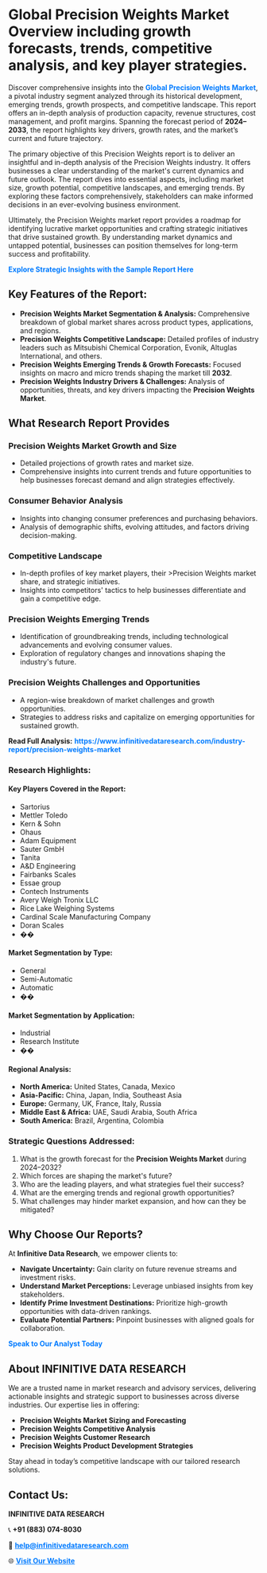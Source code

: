 <h1>Global Precision Weights Market Overview including growth forecasts, trends, competitive analysis, and key player strategies.</h1>
<p>
Discover comprehensive insights into the 
<a href="https://www.infinitivedataresearch.com/industry-report/precision-weights-market" rel="dofollow" style="color: #007BFF; text-decoration: none;"><strong>Global Precision Weights Market</strong></a>, a pivotal industry segment analyzed through its historical development, emerging trends, growth prospects, and competitive landscape. This report offers an in-depth analysis of production capacity, revenue structures, cost management, and profit margins. Spanning the forecast period of <strong>2024–2033</strong>, the report highlights key drivers, growth rates, and the market’s current and future trajectory.
</p>
<p>
The primary objective of this Precision Weights report is to deliver an insightful and in-depth analysis of the Precision Weights industry. It offers businesses a clear understanding of the market's current dynamics and future outlook. The report dives into essential aspects, including market size, growth potential, competitive landscapes, and emerging trends. By exploring these factors comprehensively, stakeholders can make informed decisions in an ever-evolving business environment.
</p>
<p>
Ultimately, the Precision Weights market report provides a roadmap for identifying lucrative market opportunities and crafting strategic initiatives that drive sustained growth. By understanding market dynamics and untapped potential, businesses can position themselves for long-term success and profitability.
</p>
<p>
<a href="https://www.infinitivedataresearch.com/request-sample/reportId=108617" style="color: #007BFF; text-decoration: none;"><strong>Explore Strategic Insights with the Sample Report Here</strong></a>
</p>

<h2>Key Features of the Report:</h2>
<ul>
<li><strong>Precision Weights Market Segmentation & Analysis:</strong> Comprehensive breakdown of global market shares across product types, applications, and regions.</li>
<li><strong>Precision Weights Competitive Landscape:</strong> Detailed profiles of industry leaders such as Mitsubishi Chemical Corporation, Evonik, Altuglas International, and others.</li>
<li><strong>Precision Weights Emerging Trends & Growth Forecasts:</strong> Focused insights on macro and micro trends shaping the market till <strong>2032</strong>.</li>
<li><strong>Precision Weights Industry Drivers & Challenges:</strong> Analysis of opportunities, threats, and key drivers impacting the <strong>Precision Weights Market</strong>.</li>
</ul>

<h2>What Research Report Provides</h2>
<h3>Precision Weights Market Growth and Size</h3>
<ul>
<li>Detailed projections of growth rates and market size.</li>
<li>Comprehensive insights into current trends and future opportunities to help businesses forecast demand and align strategies effectively.</li>
</ul>

<h3>Consumer Behavior Analysis</h3>
<ul>
<li>Insights into changing consumer preferences and purchasing behaviors.</li>
<li>Analysis of demographic shifts, evolving attitudes, and factors driving decision-making.</li>
</ul>

<h3>Competitive Landscape</h3>
<ul>
<li>In-depth profiles of key market players, their >Precision Weights market share, and strategic initiatives.</li>
<li>Insights into competitors' tactics to help businesses differentiate and gain a competitive edge.</li>
</ul>

<h3>Precision Weights Emerging Trends</h3>
<ul>
<li>Identification of groundbreaking trends, including technological advancements and evolving consumer values.</li>
<li>Exploration of regulatory changes and innovations shaping the industry's future.</li>
</ul>

<h3>Precision Weights Challenges and Opportunities</h3>
<ul>
<li>A region-wise breakdown of market challenges and growth opportunities.</li>
<li>Strategies to address risks and capitalize on emerging opportunities for sustained growth.</li>
</ul>
<p><strong>Read Full Analysis:</strong> <a href="https://www.infinitivedataresearch.com/industry-report/precision-weights-market" rel="dofollow" style="color: #007BFF; text-decoration: none;"><strong>https://www.infinitivedataresearch.com/industry-report/precision-weights-market</strong></a></p>
<h3>Research Highlights:</h3>
<h4>Key Players Covered in the Report:</h4>
<ul><li>Sartorius</li><li>Mettler Toledo</li><li>Kern &amp; Sohn</li><li>Ohaus</li><li>Adam Equipment</li><li>Sauter GmbH</li><li>Tanita</li><li>A&amp;D Engineering</li><li>Fairbanks Scales</li><li>Essae group</li><li>Contech Instruments</li><li>Avery Weigh Tronix LLC</li><li>Rice Lake Weighing Systems</li><li>Cardinal Scale Manufacturing Company</li><li>Doran Scales</li><li>��</li></ul>
<h4>Market Segmentation by Type:</h4>
<ul><li>General</li><li>Semi-Automatic</li><li>Automatic</li><li>��</li></ul>
<h4>Market Segmentation by Application:</h4>
<ul><li>Industrial</li><li>Research Institute</li><li>��</li></ul>

<h4>Regional Analysis:</h4>
<ul>
<li><strong>North America:</strong> United States, Canada, Mexico</li>
<li><strong>Asia-Pacific:</strong> China, Japan, India, Southeast Asia</li>
<li><strong>Europe:</strong> Germany, UK, France, Italy, Russia</li>
<li><strong>Middle East & Africa:</strong> UAE, Saudi Arabia, South Africa</li>
<li><strong>South America:</strong> Brazil, Argentina, Colombia</li>
</ul>

<h3>Strategic Questions Addressed:</h3>
<ol>
<li>What is the growth forecast for the <strong>Precision Weights Market</strong> during 2024–2032?</li>
<li>Which forces are shaping the market's future?</li>
<li>Who are the leading players, and what strategies fuel their success?</li>
<li>What are the emerging trends and regional growth opportunities?</li>
<li>What challenges may hinder market expansion, and how can they be mitigated?</li>
</ol>

<h2>Why Choose Our Reports?</h2>
<p>At <strong>Infinitive Data Research</strong>, we empower clients to:</p>
<ul>
<li><strong>Navigate Uncertainty:</strong> Gain clarity on future revenue streams and investment risks.</li>
<li><strong>Understand Market Perceptions:</strong> Leverage unbiased insights from key stakeholders.</li>
<li><strong>Identify Prime Investment Destinations:</strong> Prioritize high-growth opportunities with data-driven rankings.</li>
<li><strong>Evaluate Potential Partners:</strong> Pinpoint businesses with aligned goals for collaboration.</li>
</ul>
<p><a href="https://www.infinitivedataresearch.com/industry-report/precision-weights-market" rel="dofollow" style="color: #007BFF; text-decoration: none;"><strong>Speak to Our Analyst Today</strong></a></p>

<h2>About INFINITIVE DATA RESEARCH</h2>
<p>We are a trusted name in market research and advisory services, delivering actionable insights and strategic support to businesses across diverse industries. Our expertise lies in offering:</p>
<ul>
<li><strong>Precision Weights Market Sizing and Forecasting</strong></li>
<li><strong>Precision Weights Competitive Analysis</strong></li>
<li><strong>Precision Weights Customer Research</strong></li>
<li><strong>Precision Weights Product Development Strategies</strong></li>
</ul>
<p>Stay ahead in today’s competitive landscape with our tailored research solutions.</p>

<h2>Contact Us:</h2>
<p><strong>INFINITIVE DATA RESEARCH</strong></p>
<p>📞 <strong>+91 (883) 074-8030</strong></p>
<p>📧 <strong><a href="mailto:help@infinitivedataresearch.com" style="color: #007BFF;">help@infinitivedataresearch.com</a></strong></p>
<p>🌐 <strong><a href="https://www.infinitivedataresearch.com" rel="dofollow" style="color: #007BFF;">Visit Our Website</a></strong></p>